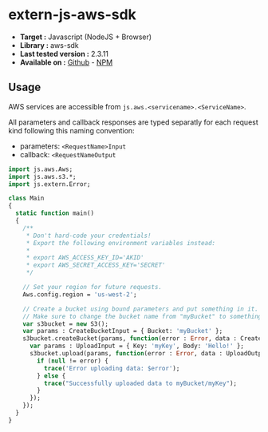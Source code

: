 # extern-js-aws-sdk

- **Target :** Javascript (NodeJS + Browser)
- **Library :** aws-sdk
- **Last tested version :** 2.3.11
- **Available on :** [Github](https://github.com/aws/aws-sdk-js) - [NPM](https://www.npmjs.com/package/aws-sdk)

## Usage

AWS services are accessible from `js.aws.<servicename>.<ServiceName>`.

All parameters and callback responses are typed separatly for each request kind following this naming convention:
- parameters: `<RequestName>Input`
- callback: `<RequestNameOutput`

```haxe
import js.aws.Aws;
import js.aws.s3.*;
import js.extern.Error;

class Main
{
  static function main()
  {
    /**
     * Don't hard-code your credentials!
     * Export the following environment variables instead:
     *
     * export AWS_ACCESS_KEY_ID='AKID'
     * export AWS_SECRET_ACCESS_KEY='SECRET'
     */

    // Set your region for future requests.
    Aws.config.region = 'us-west-2';

    // Create a bucket using bound parameters and put something in it.
    // Make sure to change the bucket name from "myBucket" to something unique.
    var s3bucket = new S3();
    var params : CreateBucketInput = { Bucket: 'myBucket' };
    s3bucket.createBucket(params, function(error : Error, data : CreateBucketOutput) : Void {
      var params : UploadInput = { Key: 'myKey', Body: 'Hello!' };
      s3bucket.upload(params, function(error : Error, data : UploadOutput) : Void {
        if (null != error) {
          trace('Error uploading data: $error');
        } else {
          trace("Successfully uploaded data to myBucket/myKey");
        }
      });
    });
  }
}
```
